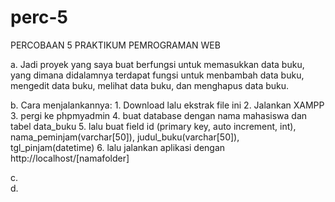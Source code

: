 # perc-5
PERCOBAAN 5 PRAKTIKUM PEMROGRAMAN WEB


a.  Jadi proyek yang saya buat berfungsi untuk memasukkan data buku, yang dimana didalamnya terdapat fungsi untuk menbambah data buku, mengedit data buku, melihat data buku, dan menghapus data buku.

b.  Cara menjalankannya:
    1.  Download lalu ekstrak file ini
    2.  Jalankan XAMPP
    3.  pergi ke phpmyadmin
    4.  buat database dengan nama mahasiswa dan tabel data_buku
    5.  lalu buat field id (primary key, auto increment, int), nama_peminjam(varchar[50]), judul_buku(varchar[50]), tgl_pinjam(datetime)
    6.  lalu jalankan aplikasi dengan http://localhost/[namafolder]

c.  
d.  
